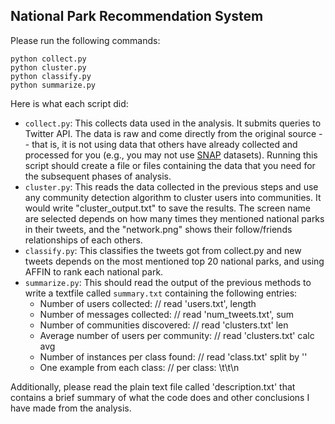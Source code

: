 ## National Park Recommendation System

Please run the following commands:
```
python collect.py
python cluster.py
python classify.py
python summarize.py
```

Here is what each script did:

- `collect.py`: This collects data used in the analysis. It submits queries to Twitter API. The data is raw and come directly from the original source -- that is, it is not using data that others have already collected and processed for you (e.g., you may not use [SNAP](http://snap.stanford.edu/data/index.html) datasets). Running this script should create a file or files containing the data that you need for the subsequent phases of analysis.
- `cluster.py`: This reads the data collected in the previous steps and use any community detection algorithm to cluster users into communities. It would write "cluster_output.txt" to save the results. The screen name are selected depends on how many times they mentioned national parks in their tweets, and the "network.png" shows their follow/friends relationships of each others.
- `classify.py`: This classifies the tweets got from collect.py and new tweets depends on the most mentioned top 20 national parks, and using AFFIN to rank each national park.
- `summarize.py`: This should read the output of the previous methods to write a textfile called `summary.txt` containing the following entries:
  - Number of users collected: // read 'users.txt', length
  - Number of messages collected: // read 'num_tweets.txt', sum
  - Number of communities discovered: // read 'clusters.txt' len
  - Average number of users per community: // read 'clusters.txt' calc avg
  - Number of instances per class found: // read 'class.txt' split by '\'
  - One example from each class: // per class: <classname>\t<number>\t<example>\n

Additionally, please read the plain text file called 'description.txt' that contains a brief summary of what the code does and other conclusions I have made from the analysis.

